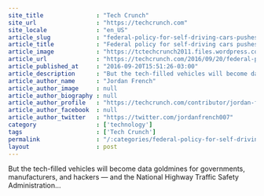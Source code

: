 ```yaml
---
site_title               : "Tech Crunch"
site_url                 : "https://techcrunch.com"
site_locale              : "en_US"
article_slug             : "federal-policy-for-self-driving-cars-pushes-data-sharing"
article_title            : "Federal policy for self-driving cars pushes data sharing"
article_image            : "https://tctechcrunch2011.files.wordpress.com/2016/09/self-driving-car.png?w=764&h=400&crop=1"
article_url              : "https://techcrunch.com/2016/09/20/federal-policy-for-self-driving-cars-pushes-data-sharing/"
article_published_at     : "2016-09-20T15:51:26-03:00"
article_description      : "But the tech-filled vehicles will become data goldmines for governments, manufacturers, and hackers — and the National Highway Traffic Safety Administration..."
article_author_name      : "Jordan French"
article_author_image     : null
article_author_biography : null
article_author_profile   : "https://techcrunch.com/contributor/jordan-french/"
article_author_facebook  : null
article_author_twitter   : "https://twitter.com/jordanfrench007"
category                 : ['technology']
tags                     : ['Tech Crunch']
permalink                : "/:categories/federal-policy-for-self-driving-cars-pushes-data-sharing/"
layout                   : post
---
```


But the tech-filled vehicles will become data goldmines for governments, manufacturers, and hackers — and the National Highway Traffic Safety Administration...
